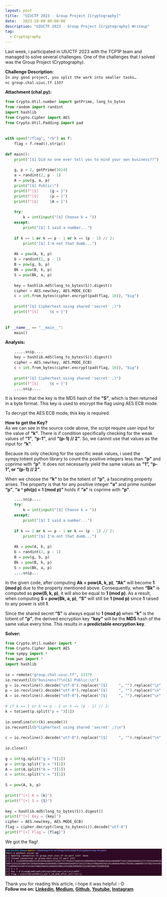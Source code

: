 ```yaml
---
layout: post
title:  "UIUCTF 2023 - Group Project [Cryptography]"
date:   2023-10-09 00:00:00
description: "UIUCTF 2023 - Group Project [Cryptography] Writeup"
tag:
  - Cryptography
---
```


Last week, i participated in UIUCTF 2023 with the TCP1P team and managed to solve several challenges. One of the challenges that I solved was the Group Project (Cryptography).

**Challenge Description:**\
`In any good project, you split the work into smaller tasks…`\
`nc group.chal.uiuc.tf 1337`

**Attachment (chal.py):**

``` python
from Crypto.Util.number import getPrime, long_to_bytes
from random import randint
import hashlib
from Crypto.Cipher import AES
from Crypto.Util.Padding import pad


with open("/flag", "rb") as f:
    flag = f.read().strip()

def main():
    print("[$] Did no one ever tell you to mind your own business??")

    g, p = 2, getPrime(1024)
    a = randint(2, p - 1)
    A = pow(g, a, p)
    print("[$] Public:")
    print(f"[$]     {g = }")
    print(f"[$]     {p = }")
    print(f"[$]     {A = }")

    try:
        k = int(input("[$] Choose k = "))
    except:
        print("[$] I said a number...")

    if k == 1 or k == p - 1 or k == (p - 1) // 2:
        print("[$] I'm not that dumb...")

    Ak = pow(A, k, p)
    b = randint(2, p - 1)
    B = pow(g, b, p)
    Bk = pow(B, k, p)
    S = pow(Bk, a, p)

    key = hashlib.md5(long_to_bytes(S)).digest()
    cipher = AES.new(key, AES.MODE_ECB)
    c = int.from_bytes(cipher.encrypt(pad(flag, 16)), "big")

    print("[$] Ciphertext using shared 'secret' ;)")
    print(f"[$]     {c = }")


if __name__ == "__main__":
    main()
```

**Analysis:**

``` python
    .....snip....
    key = hashlib.md5(long_to_bytes(S)).digest()
    cipher = AES.new(key, AES.MODE_ECB)
    c = int.from_bytes(cipher.encrypt(pad(flag, 16)), "big")

    print("[$] Ciphertext using shared 'secret' ;)")
    print(f"[$]     {c = }")
    ....snip....
```

It is known that the key is the MD5 hash of the **“S”**, which is then returned in a byte format. This key is used to encrypt the flag using AES ECB mode.

To decrypt the AES ECB mode, this key is required.

**How to get the Key?**\
As we can see in the source code above, the script require user input for the value of **“k”**. There is if condition specifically checking for the weak values of **“1”**, **“p-1”**, and **“(p-1) // 2”**. So, we cannot use that values as the input for **“k”**.

Because its only checking for the specific weak values, i used the sympy.totient python library to count the positive integers less than **“p”** and coprime with **“p”**. It does not necessarily yield the same values as **“1”, “p-1”, or “(p-1) // 2”**.

When we choose the **“k”** to be the totient of **“p”**, a fascinating property arises. The property is that for any positive integer **“a”** and prime number **“p”**, **“a ^ phi(p) = 1 (mod p)”** holds if **“a”** is coprime with **“p”**.

``` python
    ....snip....
    try:
        k = int(input("[$] Choose k = "))
    except:
        print("[$] I said a number...")

    if k == 1 or k == p - 1 or k == (p - 1) // 2:
        print("[$] I'm not that dumb...")

    Ak = pow(A, k, p)
    b = randint(2, p - 1)
    B = pow(g, b, p)
    Bk = pow(B, k, p)
    S = pow(Bk, a, p)
    ....snip...
```

In the given code, after computing **Ak = pow(A, k, p)**, **“Ak”** will become **1 (mod p)** due to the property mentioned above. Consequently, when **“Bk”** is computed as **pow(B, k, p)**, it will also be equal to **1 (mod p)**. As a result, when computing **S = pow(Bk, a, p)**, **“S”** will still be **1 (mod p)** since **1** raised to any power is still **1**.

Since the shared secret **“S”** is always equal to **1 (mod p)** when **“k”** is the totient of **“p”**, the derived encryption key **“key”** will be the **MD5** hash of the same value every time. This results in a **predictable encryption key**.

**Solver:**

``` python
from Crypto.Util.number import *
from Crypto.Cipher import AES
from sympy import *
from pwn import *
import hashlib

io = remote("group.chal.uiuc.tf", 1337)
io.recvuntil(b"business??\n[$] Public:\n")
g = io.recvline().decode("utf-8").replace("[$]     ", "").replace("\n", "")
p = io.recvline().decode("utf-8").replace("[$]     ", "").replace("\n", "")
A = io.recvline().decode("utf-8").replace("[$]     ", "").replace("\n", "")

# if k == 1 or k == p - 1 or k == (p - 1) // 2:
k = totient(p.split("p = ")[1])

io.sendline(str(k).encode())
io.recvuntil(b"Ciphertext using shared 'secret' ;)\n")

c = io.recvline().decode("utf-8").replace("[$]     ", "").replace("\n", "")

io.close()

g = int(g.split("g = ")[1])
p = int(p.split("p = ")[1])
A = int(A.split("A = ")[1])
c = int(c.split("c = ")[1])

S = pow(A, k, p)

print(f"[+] K = {k}")
print(f"[+] S = {S}")

key = hashlib.md5(long_to_bytes(S)).digest()
print(f"[+] Key = {key}")
cipher = AES.new(key, AES.MODE_ECB)
flag = cipher.decrypt(long_to_bytes(c)).decode("utf-8")
print(f"[+] Flag = {flag}")
```

We got the flag!

![Flag](images/UIUCTF2023_flag.png)

Thank you for reading this article, i hope it was helpful :-D\
**Follow me on: [Linkedin], [Medium], [Github], [Youtube], [Instagram]**

[Linkedin]: https://www.linkedin.com/in/muhammad-ichwan-banua/
[Medium]: https://banua.medium.com
[Github]: https://github.com/banuaa
[Youtube]: https://www.youtube.com/@muhammad.iwn-banua
[Instagram]: https://www.instagram.com/muhammad.iwn